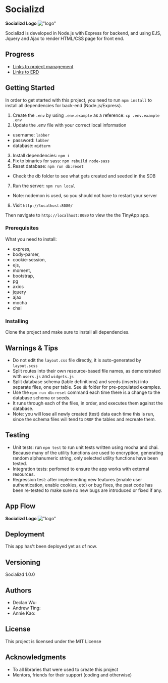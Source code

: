 # Socializd
__Socializd Logo__
!["logo"]("https://github.com/declan-wu/socializd/blob/master/public/images/Screenshot_2019-08-22_18-25-45.png")

Socializd is developed in Node.js with Express for backend, and using EJS, Jquery and Ajax to render HTML/CSS page for front end. 

## Progress
- [Links to project management](https://trello.com/b/EuCSEUBn/socializd)
- [Links to ERD](https://drive.google.com/file/d/1gZUOXyZZURhFwnGKsJqB_tUAejgiRzZ6/view?usp=sharing)

## Getting Started

In order to get started with this project, you need to run `npm install` to install all dependencies for back-end (Node.js/Express). 

1. Create the `.env` by using `.env.example` as a reference: `cp .env.example .env`
2. Update the .env file with your correct local information 
  - username: `labber` 
  - password: `labber` 
  - database: `midterm`
3. Install dependencies: `npm i`
4. Fix to binaries for sass: `npm rebuild node-sass`
5. Reset database: `npm run db:reset`
  - Check the db folder to see what gets created and seeded in the SDB
7. Run the server: `npm run local`
  - Note: nodemon is used, so you should not have to restart your server
8. Visit `http://localhost:8080/`
   
  
Then navigate to `http://localhost:8080` to view the the TinyApp app. 

### Prerequisites

What you need to install:

- express,
- body-parser,
- cookie-session,
- ejs,
- moment,
- bootstrap, 
- pg
- axios
- jquery
- ajax
- mocha
- chai

### Installing

Clone the project and make sure to install all dependencies. 

## Warnings & Tips

- Do not edit the `layout.css` file directly, it is auto-generated by `layout.scss`
- Split routes into their own resource-based file names, as demonstrated with `users.js` and `widgets.js`
- Split database schema (table definitions) and seeds (inserts) into separate files, one per table. See `db` folder for pre-populated examples. 
- Use the `npm run db:reset` command each time there is a change to the database schema or seeds. 
- It runs through each of the files, in order, and executes them against the database. 
- Note: you will lose all newly created (test) data each time this is run, since the schema files will tend to `DROP` the tables and recreate them.


## Testing

- Unit tests: run `npm test` to run unit tests written using mocha and chai. 
Because many of the utility functions are used to encryption, generating random alphanumeric string, only selected utility functions have been tested. 
- Integration tests:  perfomed to ensure the app works with external resources. 
- Regression test: after implementing new features (enable user authentication, enable cookies, etc) or bug fixes, the past code has been re-tested to make sure no new bugs are introduced or fixed if any. 

## App Flow

__Socializd Logo__
!["logo"]("https://github.com/declan-wu/socializd/blob/master/public/images/Screenshot_2019-08-22_18-25-45.png")

## Deployment

This app has't been deployed yet as of now. 

## Versioning

Socializd 1.0.0

## Authors

* Declan Wu:
* Andrew Ting:
* Annie Kao: 

## License

This project is licensed under the MIT License

## Acknowledgments

* To all libraries that were used to create this project
* Mentors, friends for their support (coding and otherwise)

